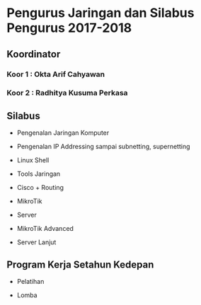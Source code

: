 # Pengurus Jaringan dan Silabus Pengurus 2017-2018

## Koordinator 
### Koor 1 : Okta Arif Cahyawan
### Koor 2 : Radhitya Kusuma Perkasa 

## Silabus

- Pengenalan Jaringan Komputer

- Pengenalan IP Addressing sampai subnetting, supernetting

- Linux Shell

- Tools Jaringan

- Cisco + Routing

- MikroTik

- Server

- MikroTik Advanced

- Server Lanjut

## Program Kerja Setahun Kedepan

- Pelatihan

- Lomba
